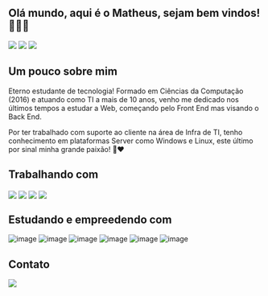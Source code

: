 ## Olá mundo, aqui é o Matheus, sejam bem vindos! 🤘🤘🤘

<div>
  <a href="https://github.com/msantosf"><img src="https://img.shields.io/badge/GitHub-100000?style=flat-square&logo=Github&logoColor=white"></a>
  <a href="https://www.linkedin.com/in/matheus-dos-santos-feo/"><img src="https://img.shields.io/badge/LinkedIn-0077B5?style=flat-square&logo=linkedin&logoColor=white"></a>
  <a href="https://www.instagram.com/mat_santos93/"><img src="https://img.shields.io/badge/Instagram-E4405F?style=flat-square&logo=instagram&logoColor=white"></a>
</div>

## Um pouco sobre mim 

Eterno estudante de tecnologia! Formado em Ciências da Computação (2016) e atuando como TI a mais de 10 anos, venho me dedicado nos últimos tempos a estudar a Web, começando pelo Front End mas visando o Back End.

Por ter trabalhado com suporte ao cliente na área de Infra de TI, tenho conhecimento em plataformas Server como Windows e Linux, este último por sinal minha grande paixão! 🐧❤

## Trabalhando com

<div>
  <img align="center" src="https://img.shields.io/badge/Linux-FCC624?style=for-the-badge&logo=linux&logoColor=black">
  <img align="center" src="https://img.shields.io/badge/Shell_Script-121011?style=for-the-badge&logo=gnu-bash&logoColor=white">
  <img align="center" src="https://img.shields.io/badge/Windows-0078D6?style=for-the-badge&logo=windows&logoColor=white">
  <img align="center" src="https://img.shields.io/badge/Microsoft%20SQL%20Server-CC2927?style=for-the-badge&logo=microsoft%20sql%20server&logoColor=white">
</div>

## Estudando e empreedendo com
![image](https://img.shields.io/badge/HTML5-E34F26?style=for-the-badge&logo=html5&logoColor=white) ![image](	https://img.shields.io/badge/CSS3-1572B6?style=for-the-badge&logo=css3&logoColor=white) ![image](https://img.shields.io/badge/JavaScript-F7DF1E?style=for-the-badge&logo=javascript&logoColor=black) ![image](https://img.shields.io/badge/MySQL-00000F?style=for-the-badge&logo=mysql&logoColor=white) ![image](https://img.shields.io/badge/MongoDB-4EA94B?style=for-the-badge&logo=mongodb&logoColor=white) ![image](https://img.shields.io/badge/Wordpress-21759B?style=for-the-badge&logo=wordpress&logoColor=white) 

## Contato

<a href = "mailto:matheuspcsantos@gmail.com"><img src="https://img.shields.io/badge/Gmail-D14836?style=for-the-badge&logo=gmail&logoColor=white" target="_blank"></a>




<!--
**msantosf/msantosf** is a ✨ _special_ ✨ repository because its `README.md` (this file) appears on your GitHub profile.

Here are some ideas to get you started:

- 🔭 I’m currently working on ...
- 🌱 I’m currently learning ...
- 👯 I’m looking to collaborate on ...
- 🤔 I’m looking for help with ...
- 💬 Ask me about ...
- 📫 How to reach me: ...
- 😄 Pronouns: ...
- ⚡ Fun fact: ...
-->
